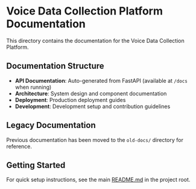 # Voice Data Collection Platform Documentation

This directory contains the documentation for the Voice Data Collection Platform.

## Documentation Structure

- **API Documentation**: Auto-generated from FastAPI (available at `/docs` when running)
- **Architecture**: System design and component documentation
- **Deployment**: Production deployment guides
- **Development**: Development setup and contribution guidelines

## Legacy Documentation

Previous documentation has been moved to the `old-docs/` directory for reference.

## Getting Started

For quick setup instructions, see the main [README.md](../README.md) in the project root.